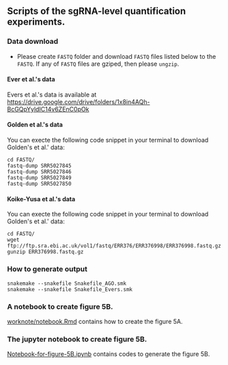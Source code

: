 ## Scripts of the sgRNA-level quantification experiments.

### Data download

* Please create `FASTQ` folder and download `FASTQ` files listed below to the `FASTQ`. If any of `FASTQ` files are gziped, then please `ungzip`.

#### Ever et al.'s data

Evers et al.'s data is available at https://drive.google.com/drive/folders/1x8in4AQh-BcGQpYyldIC14v6ZEnC0pOk

#### Golden et al.'s data
You can execte the following code snippet in your terminal to download Golden's et al.' data:

```
cd FASTQ/
fastq-dump SRR5027845
fastq-dump SRR5027846
fastq-dump SRR5027849
fastq-dump SRR5027850
```
#### Koike-Yusa et al.'s data

You can execte the following code snippet in your terminal to download Golden's et al.' data:

```
cd FASTQ/
wget ftp://ftp.sra.ebi.ac.uk/vol1/fastq/ERR376/ERR376998/ERR376998.fastq.gz
gunzip ERR376998.fastq.gz
```

### How to generate output

```
snakemake --snakefile Snakefile_AGO.smk
snakemake --snakefile Snakefile_Evers.smk
```

### A notebook to create figure 5B.

[worknote/notebook.Rmd](worknote/notebook.Rmd) contains how to create the figure 5A.

### The jupyter notebook to create figure 5B.

[Notebook-for-figure-5B.ipynb](Notebook-for-figure-5B.ipynb) contains codes to generate the figure 5B.
